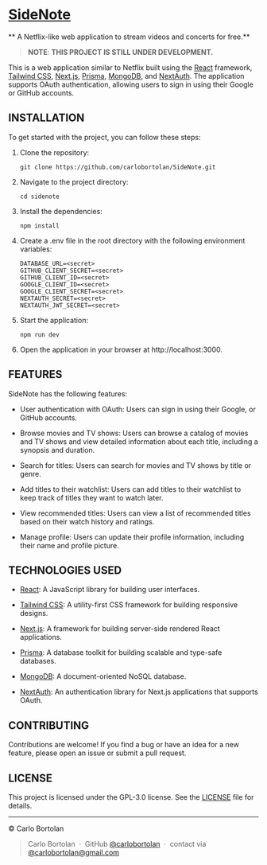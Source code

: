# [SideNote](sidenote.vercel.app)

** A Netflix-like web application to stream videos and concerts for free.**

> __NOTE__: __THIS PROJECT IS STILL UNDER DEVELOPMENT.__

This is a web application similar to Netflix built using the [React](https://react.dev/) framework, [Tailwind CSS](https://tailwindcss.com/), [Next.js](https://nextjs.org/), [Prisma](https://www.prisma.io/), [MongoDB](https://www.mongodb.com/), and [NextAuth](https://next-auth.js.org/). The application supports OAuth authentication, allowing users to sign in using their Google or GitHub accounts.


## INSTALLATION

To get started with the project, you can follow these steps:

1. Clone the repository:
    ```
    git clone https://github.com/carlobortolan/SideNote.git
    ```
2. Navigate to the project directory:
    ```
    cd sidenote
    ```
3. Install the dependencies:
    ```
    npm install
    ```
4. Create a .env file in the root directory with the following environment variables:
    ```
    DATABASE_URL=<secret>
    GITHUB_CLIENT_SECRET=<secret>
    GITHUB_CLIENT_ID=<secret>
    GOOGLE_CLIENT_ID=<secret>
    GOOGLE_CLIENT_SECRET=<secret>
    NEXTAUTH_SECRET=<secret>
    NEXTAUTH_JWT_SECRET=<secret>
    ```
5. Start the application:
    ```
    npm run dev
    ```

6. Open the application in your browser at http://localhost:3000.

## FEATURES

SideNote has the following features:

- User authentication with OAuth: Users can sign in using their Google, or GitHub accounts.

- Browse movies and TV shows: Users can browse a catalog of movies and TV shows and view detailed information about each title, including a synopsis and duration.
  
- Search for titles: Users can search for movies and TV shows by title or genre.

- Add titles to their watchlist: Users can add titles to their watchlist to keep track of titles they want to watch later.
    
- View recommended titles: Users can view a list of recommended titles based on their watch history and ratings.

- Manage profile: Users can update their profile information, including their name and profile picture.

## TECHNOLOGIES USED

- [React](https://react.dev/): A JavaScript library for building user interfaces.
    
- [Tailwind CSS](https://tailwindcss.com/): A utility-first CSS framework for building responsive designs.
    
- [Next.js](https://nextjs.org/): A framework for building server-side rendered React applications.
    
- [Prisma](https://www.prisma.io/): A database toolkit for building scalable and type-safe databases.
    
- [MongoDB](https://www.mongodb.com/): A document-oriented NoSQL database.
    
- [NextAuth](https://next-auth.js.org/): An authentication library for Next.js applications that supports OAuth.

## CONTRIBUTING

Contributions are welcome! If you find a bug or have an idea for a new feature, please open an issue or submit a pull
request.

## LICENSE

This project is licensed under the GPL-3.0 license. See the [LICENSE](LICENSE) file for details.

---

© Carlo Bortolan

> Carlo Bortolan &nbsp;&middot;&nbsp;
> GitHub [@carlobortolan](https://github.com/carlobortolan) &nbsp;&middot;&nbsp;
> contact via [@carlobortolan@gmail.com](carlobortolan@gmail.com)
